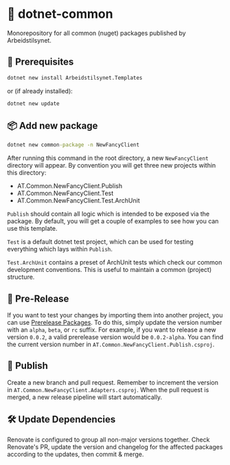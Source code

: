 # 🌈 dotnet-common

Monorepository for all common (nuget) packages published by Arbeidstilsynet.

## 🔧 Prerequisites

```cmd
dotnet new install Arbeidstilsynet.Templates
```

or (if already installed):

```cmd
dotnet new update
```

## 📦 Add new package

```cmd
dotnet new common-package -n NewFancyClient
```

After running this command in the root directory, a new `NewFancyClient` directory will appear.
By convention you will get three new projects within this directory:

- AT.Common.NewFancyClient.Publish
- AT.Common.NewFancyClient.Test
- AT.Common.NewFancyClient.Test.ArchUnit

`Publish` should contain all logic which is intended to be exposed via the package. By default, you will get a couple of examples to see how you can use this template.

`Test` is a default dotnet test project, which can be used for testing everything which lays within `Publish`.

`Test.ArchUnit` contains a preset of ArchUnit tests which check our common development conventions. This is useful to maintain a common (project) structure.

## 🚧 Pre-Release

If you want to test your changes by importing them into another project, you can use [Prerelease Packages](https://learn.microsoft.com/en-us/nuget/create-packages/prerelease-packages). To do this, simply update the version number with an `alpha`, `beta`, or `rc` suffix. For example, if you want to release a new version `0.0.2`, a valid prerelease version would be `0.0.2-alpha`. You can find the current version number in `AT.Common.NewFancyClient.Publish.csproj`.

## 🚀 Publish
Create a new branch and pull request. Remember to increment the version in `AT.Common.NewFancyClient.Adapters.csproj`. When the pull request is merged, a new release pipeline will start automatically.

## 🛠️ Update Dependencies

Renovate is configured to group all non-major versions together. Check Renovate's PR, update the version and changelog for the affected packages according to the updates, then commit & merge.
